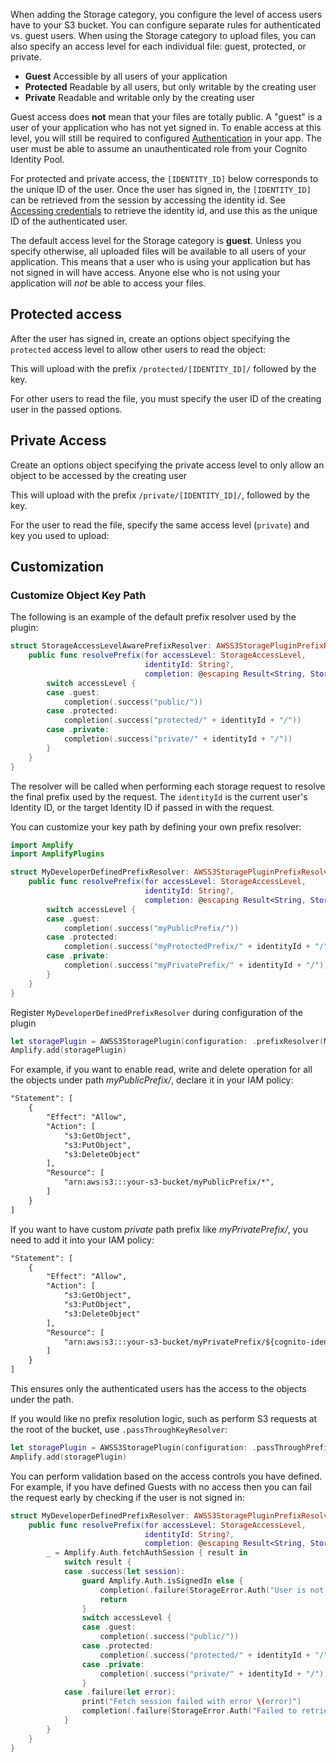  When adding the Storage category, you configure the level of access users have to your S3 bucket. You can configure separate rules for authenticated vs. guest users. When using the Storage category to upload files, you can also specify an access level for each individual file: guest, protected, or private.

- **Guest** Accessible by all users of your application
- **Protected** Readable by all users, but only writable by the creating user
- **Private** Readable and writable only by the creating user

Guest access does **not** mean that your files are totally public. A "guest" is a user of your application who has not yet signed in. To enable access at this level, you will still be required to configured [Authentication](~/lib/auth/getting-started.md) in your app. The user must be able to assume an unauthenticated role from your Cognito Identity Pool.

For protected and private access, the `[IDENTITY_ID]` below corresponds to the unique ID of the user. Once the user has signed in, the `[IDENTITY_ID]` can be retrieved from the session by accessing the identity id. See [Accessing credentials](~/lib/auth/access_credentials.md) to retrieve the identity id, and use this as the unique ID of the authenticated user.

<amplify-callout>

The default access level for the Storage category is **guest**. Unless you specify otherwise, all uploaded files will be available to all users of your application. This means that a user who is using your application but has not signed in will have access. Anyone else who is not using your application will _not_ be able to access your files.

</amplify-callout>

## Protected access

After the user has signed in, create an options object specifying the `protected` access level to allow other users to read the object:

<inline-fragment platform="ios" src="~/lib/storage/fragments/ios/configureaccess/10_protected_upload.md"></inline-fragment>
<inline-fragment platform="android" src="~/lib/storage/fragments/android/configureaccess/10_protected_upload.md"></inline-fragment>
<inline-fragment platform="flutter" src="~/lib/storage/fragments/flutter/configureaccess/10_protected_upload.md"></inline-fragment>

This will upload with the prefix `/protected/[IDENTITY_ID]/` followed by the key.

For other users to read the file, you must specify the user ID of the creating user in the passed options. 

<inline-fragment platform="ios" src="~/lib/storage/fragments/ios/configureaccess/20_protected_download.md"></inline-fragment>
<inline-fragment platform="android" src="~/lib/storage/fragments/android/configureaccess/20_protected_download.md"></inline-fragment>
<inline-fragment platform="flutter" src="~/lib/storage/fragments/flutter/configureaccess/20_protected_download.md"></inline-fragment>

## Private Access

Create an options object specifying the private access level to only allow an object to be accessed by the creating user

<inline-fragment platform="ios" src="~/lib/storage/fragments/ios/configureaccess/30_private_upload.md"></inline-fragment>
<inline-fragment platform="android" src="~/lib/storage/fragments/android/configureaccess/30_private_upload.md"></inline-fragment>
<inline-fragment platform="flutter" src="~/lib/storage/fragments/flutter/configureaccess/30_private_upload.md"></inline-fragment>

This will upload with the prefix `/private/[IDENTITY_ID]/`, followed by the key.

For the user to read the file, specify the same access level (`private`) and key you used to upload:

<inline-fragment platform="ios" src="~/lib/storage/fragments/ios/configureaccess/40_private_download.md"></inline-fragment>
<inline-fragment platform="android" src="~/lib/storage/fragments/android/configureaccess/40_private_download.md"></inline-fragment>
<inline-fragment platform="flutter" src="~/lib/storage/fragments/flutter/configureaccess/40_private_download.md"></inline-fragment>

## Customization

### Customize Object Key Path 

The following is an example of the default prefix resolver used by the plugin:

```swift
struct StorageAccessLevelAwarePrefixResolver: AWSS3StoragePluginPrefixResolver {
    public func resolvePrefix(for accessLevel: StorageAccessLevel,
                              identityId: String?,
                              completion: @escaping Result<String, StorageError>) -> Void {
        switch accessLevel {
        case .guest:
            completion(.success("public/"))
        case .protected:
            completion(.success("protected/" + identityId + "/"))
        case .private:
            completion(.success("private/" + identityId + "/"))
        }
    }
}
```
The resolver will be called when performing each storage request to resolve the final prefix used by the request. The `identityId` is the current user's Identity ID, or the target Identity ID if passed in with the request.

You can customize your key path by defining your own prefix resolver:

```swift
import Amplify
import AmplifyPlugins

struct MyDeveloperDefinedPrefixResolver: AWSS3StoragePluginPrefixResolver {
    public func resolvePrefix(for accessLevel: StorageAccessLevel,
                              identityId: String?,
                              completion: @escaping Result<String, StorageError>) -> Void {
        switch accessLevel {
        case .guest:
            completion(.success("myPublicPrefix/"))
        case .protected:
            completion(.success("myProtectedPrefix/" + identityId + "/"))
        case .private:
            completion(.success("myPrivatePrefix/" + identityId + "/"))
        }
    }
}
```

Register `MyDeveloperDefinedPrefixResolver` during configuration of the plugin

```swift
let storagePlugin = AWSS3StoragePlugin(configuration: .prefixResolver(MyDeveloperDefinedPrefixResolver()))
Amplify.add(storagePlugin)
```

For example, if you want to enable read, write and delete operation for all the objects under path *myPublicPrefix/*, declare it in your IAM policy:

```xml
"Statement": [
    {
        "Effect": "Allow",
        "Action": [
            "s3:GetObject",
            "s3:PutObject",
            "s3:DeleteObject"
        ],
        "Resource": [
            "arn:aws:s3:::your-s3-bucket/myPublicPrefix/*",
        ]
    }
]
```

If you want to have custom *private* path prefix like *myPrivatePrefix/*, you need to add it into your IAM policy:
```xml
"Statement": [
    {
        "Effect": "Allow",
        "Action": [
            "s3:GetObject",
            "s3:PutObject",
            "s3:DeleteObject"
        ],
        "Resource": [
            "arn:aws:s3:::your-s3-bucket/myPrivatePrefix/${cognito-identity.amazonaws.com:sub}/*"
        ]
    }
]
```
This ensures only the authenticated users has the access to the objects under the path. 

If you would like no prefix resolution logic, such as perform S3 requests at the root of the bucket, use `.passThroughKeyResolver`:

```swift
let storagePlugin = AWSS3StoragePlugin(configuration: .passThroughPrefixResolver)
Amplify.add(storagePlugin)
```

You can perform validation based on the access controls you have defined. For example, if you have defined Guests with no access then you can fail the request early by checking if the user is not signed in:

```swift
struct MyDeveloperDefinedPrefixResolver: AWSS3StoragePluginPrefixResolver {
    public func resolvePrefix(for accessLevel: StorageAccessLevel,
                              identityId: String?,
                              completion: @escaping Result<String, StorageError>) -> Void {
        _ = Amplify.Auth.fetchAuthSession { result in
            switch result {
            case .success(let session):
                guard Amplify.Auth.isSignedIn else {
                    completion(.failure(StorageError.Auth("User is not signed in to perform S3 operations")))
                    return
                }
                switch accessLevel {
                case .guest:
                    completion(.success("public/"))
                case .protected:
                    completion(.success("protected/" + identityId + "/"))
                case .private:
                    completion(.success("private/" + identityId + "/"))
                }
            case .failure(let error):
                print("Fetch session failed with error \(error)")
                completion(.failure(StorageError.Auth("Failed to retrieve auth session, failed with error", "", error)))
            }
        }       
    }
}
```